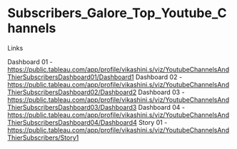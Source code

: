 # Subscribers_Galore_Top_Youtube_Channels

Links

Dashboard 01 - https://public.tableau.com/app/profile/vikashini.s/viz/YoutubeChannelsAndThierSubscribersDashboard01/Dashboard1
Dashboard 02 - https://public.tableau.com/app/profile/vikashini.s/viz/YoutubeChannelsAndThierSubscribersDashboard02/Dashboard2
Dashboard 03 - https://public.tableau.com/app/profile/vikashini.s/viz/YoutubeChannelsAndThierSubscribersDashboard03/Dashboard3
Dashboard 04 - https://public.tableau.com/app/profile/vikashini.s/viz/YoutubeChannelsAndThierSubscribersDashboard04/Dashboard4
Story 01 - https://public.tableau.com/app/profile/vikashini.s/viz/YoutubeChannelsAndThierSubscribers/Story1
